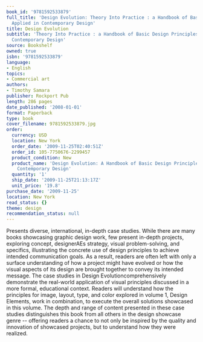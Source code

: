 ```yaml
---
book_id: '9781592533879'
full_title: 'Design Evolution: Theory Into Practice : a Handbook of Basic Design Principles
  Applied in Contemporary Design'
title: Design Evolution
subtitle: 'Theory Into Practice : a Handbook of Basic Design Principles Applied in
  Contemporary Design'
source: Bookshelf
owned: true
isbn: '9781592533879'
language:
- English
topics:
- Commercial art
authors:
- Timothy Samara
publisher: Rockport Pub
length: 286 pages
date_published: '2008-01-01'
format: Paperback
type: book
cover_filename: 9781592533879.jpg
order:
  currency: USD
  location: New York
  order_date: '2009-11-25T02:40:51Z'
  order_id: 105-7750676-2299457
  product_condition: New
  product_name: 'Design Evolution: A Handbook of Basic Design Principles Applied in
    Contemporary Design'
  quantity: '1'
  ship_date: '2009-11-25T21:13:17Z'
  unit_price: '19.8'
purchase_date: '2009-11-25'
location: New York
read_status: {}
theme: design
recommendation_status: null
---
```

Presents diverse, international, in-depth case studies. While there are many books showcasing graphic design work, few present in-depth projects, exploring concept, designerAEs strategy, visual problem-solving, and specifics, illustrating the concrete use of design principles to achieve intended communication goals. As a result, readers are often left with only a surface understanding of how a project might have evolved or how the visual aspects of its design are brought together to convey its intended message. The case studies in Design Evolutioncomprehensively demonstrate the real-world application of visual principles discussed in a more formal, educational context. Readers will understand how the principles for image, layout, type, and color explored in volume 1, Design Elements, work in combination, to execute the overall solutions showcased in this volume. The depth and range of content presented in these case studies distinguishes this book from all others in the design showcase genre -- offering readers a chance to not only be inspired by the quality and innovation of showcased projects, but to understand how they were realized.
